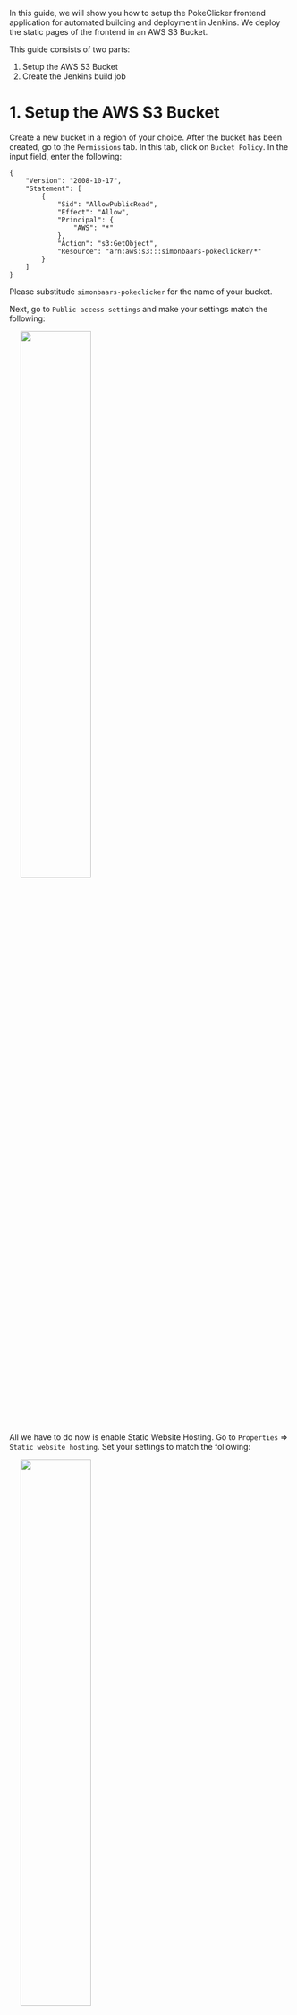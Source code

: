 In this guide, we will show you how to setup the PokeClicker frontend application for automated building and deployment in Jenkins. We deploy the static pages of the frontend in an AWS S3 Bucket. 

This guide consists of two parts:
1. Setup the AWS S3 Bucket
2. Create the Jenkins build job

# 1. Setup the AWS S3 Bucket
Create a new bucket in a region of your choice. After the bucket has been created, go to the `Permissions` tab. In this tab, click on `Bucket Policy`. In the input field, enter the following:

```
{
    "Version": "2008-10-17",
    "Statement": [
        {
            "Sid": "AllowPublicRead",
            "Effect": "Allow",
            "Principal": {
                "AWS": "*"
            },
            "Action": "s3:GetObject",
            "Resource": "arn:aws:s3:::simonbaars-pokeclicker/*"
        }
    ]
}
```

Please substitude `simonbaars-pokeclicker` for the name of your bucket.

Next, go to `Public access settings` and make your settings match the following:

<img src="https://github.com/pokeclicker/pipeline/raw/master/images/public_access_settings.png" width="50%" style="padding-left:20px;"  />

All we have to do now is enable Static Website Hosting. Go to `Properties` => `Static website hosting`. Set your settings to match the following:

<img src="https://github.com/pokeclicker/pipeline/raw/master/images/static_website_hosting.png" width="50%" style="padding-left:20px;"  />

# 2. Create the Jenkins build job
